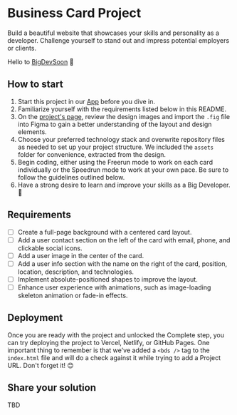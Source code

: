 # Business Card Project
Build a beautiful website that showcases your skills and personality as a developer. Challenge yourself to stand out and impress potential employers or clients.

Hello to [BigDevSoon](https://bigdevsoon.me/) 👋

## How to start
1. Start this project in our [App](https://app.bigdevsoon.me/) before you dive in. 
2. Familiarize yourself with the requirements listed below in this README.
3. On the [project's page](https://app.bigdevsoon.me/projects/business-card), review the design images and import the `.fig` file into Figma to gain a better understanding of the layout and design elements.
4. Choose your preferred technology stack and overwrite repository files as needed to set up your project structure. We included the `assets` folder for convenience, extracted from the design.
5. Begin coding, either using the Freerun mode to work on each card individually or the Speedrun mode to work at your own pace. Be sure to follow the guidelines outlined below.
6. Have a strong desire to learn and improve your skills as a Big Developer. 🚀


## Requirements
- [ ] Create a full-page background with a centered card layout.
- [ ] Add a user contact section on the left of the card with email, phone, and clickable social icons.
- [ ] Add a user image in the center of the card.
- [ ] Add a user info section with the name on the right of the card, position, location, description, and technologies.
- [ ] Implement absolute-positioned shapes to improve the layout.
- [ ] Enhance user experience with animations, such as image-loading skeleton animation or fade-in effects.

## Deployment
Once you are ready with the project and unlocked the Complete step, you can try deploying the project to Vercel, Netlify, or GitHub Pages. One important thing to remember is that we've added a `<bds />` tag to the `index.html` file and will do a check against it while trying to add a Project URL. Don't forget it! 😊

## Share your solution
TBD
